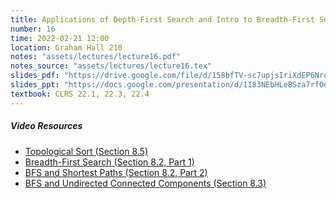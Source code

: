 ```yaml
---
title: Applications of Depth-First Search and Intro to Breadth-First Search
number: 16
time: 2022-02-21 12:00
location: Graham Hall 210
notes: "assets/lectures/lecture16.pdf"
notes_source: "assets/lectures/lecture16.tex"
slides_pdf: "https://drive.google.com/file/d/158bfTV-sc7upjsIriXdEP6Nrq-EYPt8Q/view?usp=sharing"
slides_ppt: "https://docs.google.com/presentation/d/1I83NEbHLeBSza7rfOdnOSEP-LoV_DShwYj-k8nbb3ys/edit?usp=sharing"
textbook: CLRS 22.1, 22.3, 22.4
---
```


##### Video Resources

- [Topological Sort (Section 8.5)](https://www.youtube.com/watch?v=ozso3xxkVGU&list=PLEGCF-WLh2RJ5W-pt-KE9GUArTDzVwL1P&index=8)
- [Breadth-First Search (Section 8.2, Part 1)](https://www.youtube.com/watch?v=73qCvXsYkfk&list=PLEGCF-WLh2RJ5W-pt-KE9GUArTDzVwL1P&index=4)
- [BFS and Shortest Paths (Section 8.2, Part 2)](https://www.youtube.com/watch?v=AhEZ4yjkVxA&list=PLEGCF-WLh2RJ5W-pt-KE9GUArTDzVwL1P&index=5)
- [BFS and Undirected Connected Components (Section 8.3)](https://www.youtube.com/watch?v=vHqaiQlOzOw&list=PLEGCF-WLh2RJ5W-pt-KE9GUArTDzVwL1P&index=6)

